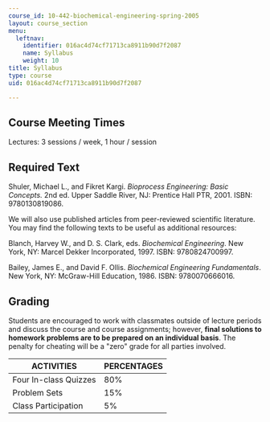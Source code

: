 ```yaml
---
course_id: 10-442-biochemical-engineering-spring-2005
layout: course_section
menu:
  leftnav:
    identifier: 016ac4d74cf71713ca8911b90d7f2087
    name: Syllabus
    weight: 10
title: Syllabus
type: course
uid: 016ac4d74cf71713ca8911b90d7f2087

---
```


Course Meeting Times
--------------------

Lectures: 3 sessions / week, 1 hour / session

Required Text
-------------

Shuler, Michael L., and Fikret Kargi. _Bioprocess Engineering: Basic Concepts._ 2nd ed. Upper Saddle River, NJ: Prentice Hall PTR, 2001. ISBN: 9780130819086.

We will also use published articles from peer-reviewed scientific literature. You may find the following texts to be useful as additional resources:

Blanch, Harvey W., and D. S. Clark, eds. _Biochemical Engineering_. New York, NY: Marcel Dekker Incorporated, 1997. ISBN: 9780824700997.

Bailey, James E., and David F. Ollis. _Biochemical Engineering Fundamentals_. New York, NY: McGraw-Hill Education, 1986. ISBN: 9780070666016.

Grading
-------

Students are encouraged to work with classmates outside of lecture periods and discuss the course and course assignments; however, **final solutions to homework problems are to be prepared on an individual basis**. The penalty for cheating will be a "zero" grade for all parties involved.

| ACTIVITIES | PERCENTAGES |
| --- | --- |
| Four In-class Quizzes | 80% |
| Problem Sets | 15% |
| Class Participation | 5%